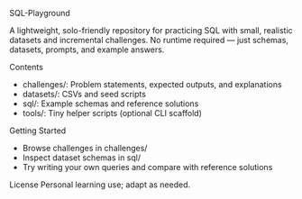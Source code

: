SQL-Playground

A lightweight, solo-friendly repository for practicing SQL with small, realistic datasets and incremental challenges. No runtime required — just schemas, datasets, prompts, and example answers.

Contents
- challenges/: Problem statements, expected outputs, and explanations
- datasets/: CSVs and seed scripts
- sql/: Example schemas and reference solutions
- tools/: Tiny helper scripts (optional CLI scaffold)

Getting Started
- Browse challenges in challenges/
- Inspect dataset schemas in sql/
- Try writing your own queries and compare with reference solutions

License
Personal learning use; adapt as needed.

